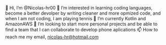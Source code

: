 👋 Hi, I’m @Nicolas-hr00
👀 I’m interested in learning coding languages, become a better devolper by writing cleaner and more opmized code, and when I am not coding, I am playing tennis
🌱 I’m currently Kotlin and AmazonAWS
💞️ I’m looking to start more personal projects and be able to find a team that I can collaborate to develop phone aplications
📫 How to reach me my email, nicolas-hr@hotmail.com
